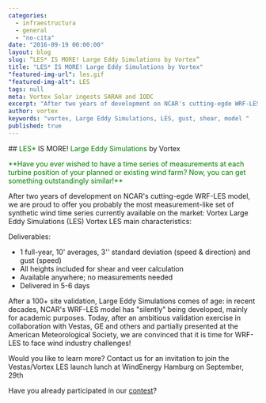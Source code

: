```yaml
---
categories: 
  - infraestructura
  - general
  - "no-cita"
date: "2016-09-19 00:00:00"
layout: blog
slug: “LES* IS MORE! Large Eddy Simulations by Vortex”
title: "LES* IS MORE! Large Eddy Simulations by Vortex"
"featured-img-url": les.gif
"featured-img-alt": LES
tags: null
meta: Vortex Solar ingests SARAH and IODC
excerpt: "After two years of development on NCAR's cutting-egde WRF-LES model, we are proud to offer you probably the most measurement-like set of synthetic wind time series currently available on the market"
author: vortex
keywords: "vortex, Large Eddy Simulations, LES, gust, shear, model "
published: true
---
```


##<span style="color:green">  LES*</span> IS MORE! <span style="color:green"> Large Eddy Simulations</span> by Vortex

<span style="color:green"> 
**Have you ever wished to have a time series of measurements at each turbine position of your planned or existing wind farm? Now, you can get something outstandingly similar!**</span>

After two years of development on NCAR's cutting-egde WRF-LES model, we are proud to offer you probably the most measurement-like set of synthetic wind time series currently available on the market: Vortex Large Eddy Simulations (LES)
Vortex LES main characteristics:

Deliverables: 
<ul>
<li> 1 full-year, 10' averages, 3'' standard deviation (speed & direction) and gust (speed)</li>
<li> All heights included for shear and veer calculation</li>
<li> Available anywhere; no measurements needed</li>
<li> Delivered in 5-6 days </li>
</ul>

After a 100+ site validation, Large Eddy Simulations comes of age: in recent decades, NCAR's WRF-LES model has "silently" being developed, mainly for academic purposes. Today, after an ambitious validation exercise in collaboration with Vestas, GE and others and partially presented at the American Meteorological Society, we are convinced that it is time for WRF-LES to face wind industry challenges!

Would you like to learn more?
Contact us for an invitation to join the Vestas/Vortex LES launch lunch at WindEnergy Hamburg on September, 29th

Have you already participated in our <a href="http://www.surveygizmo.com/s3/3027356/Vortex-LES-contest">contest</a>?
